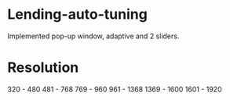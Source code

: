 # Lending-auto-tuning
Implemented pop-up window, adaptive and 2 sliders.
# Resolution
320 - 480
481 - 768
769 - 960
961 - 1368
1369 - 1600
1601 - 1920
